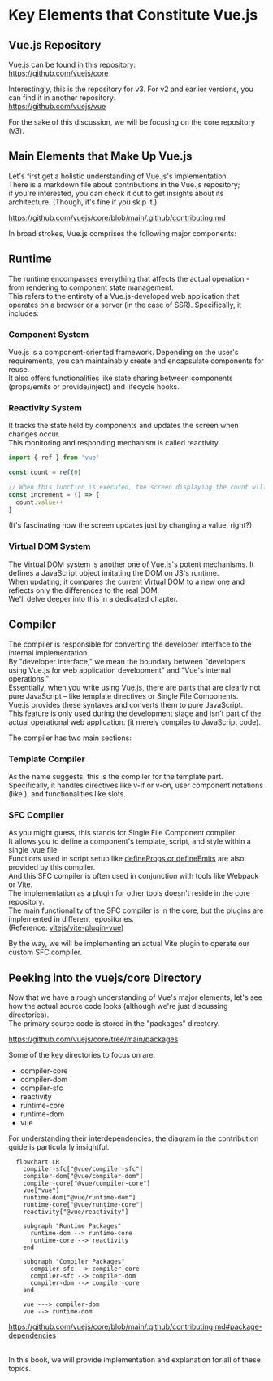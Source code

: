 # Key Elements that Constitute Vue.js

## Vue.js Repository

Vue.js can be found in this repository:  
https://github.com/vuejs/core

Interestingly, this is the repository for v3. For v2 and earlier versions, you can find it in another repository:  
https://github.com/vuejs/vue

For the sake of this discussion, we will be focusing on the core repository (v3).

## Main Elements that Make Up Vue.js

Let's first get a holistic understanding of Vue.js's implementation. \
There is a markdown file about contributions in the Vue.js repository;  
if you're interested, you can check it out to get insights about its architecture. (Though, it's fine if you skip it.)

https://github.com/vuejs/core/blob/main/.github/contributing.md

In broad strokes, Vue.js comprises the following major components:

## Runtime

The runtime encompasses everything that affects the actual operation - from rendering to component state management. \
This refers to the entirety of a Vue.js-developed web application that operates on a browser or a server (in the case of SSR). Specifically, it includes:

### Component System

Vue.js is a component-oriented framework. Depending on the user's requirements, you can maintainably create and encapsulate components for reuse.\
It also offers functionalities like state sharing between components (props/emits or provide/inject) and lifecycle hooks.

### Reactivity System

It tracks the state held by components and updates the screen when changes occur. \
This monitoring and responding mechanism is called reactivity.

```ts
import { ref } from 'vue'

const count = ref(0)

// When this function is executed, the screen displaying the count will also update
const increment = () => {
  count.value++
}
```

(It's fascinating how the screen updates just by changing a value, right?)

### Virtual DOM System

The Virtual DOM system is another one of Vue.js's potent mechanisms. It defines a JavaScript object imitating the DOM on JS's runtime. \
When updating, it compares the current Virtual DOM to a new one and reflects only the differences to the real DOM. \
We'll delve deeper into this in a dedicated chapter.

## Compiler

The compiler is responsible for converting the developer interface to the internal implementation.\
By "developer interface," we mean the boundary between "developers using Vue.js for web application development" and "Vue's internal operations."\
Essentially, when you write using Vue.js, there are parts that are clearly not pure JavaScript – like template directives or Single File Components. \
Vue.js provides these syntaxes and converts them to pure JavaScript.\
This feature is only used during the development stage and isn't part of the actual operational web application.
\(it merely compiles to JavaScript code).

The compiler has two main sections:

### Template Compiler

As the name suggests, this is the compiler for the template part. \
Specifically, it handles directives like v-if or v-on, user component notations (like <Counter />), and functionalities like slots.

### SFC Compiler

As you might guess, this stands for Single File Component compiler.\
It allows you to define a component's template, script, and style within a single .vue file.\
Functions used in script setup like [defineProps or defineEmits](https://vuejs.org/api/sfc-script-setup#defineprops-defineemits) are also provided by this compiler. \
And this SFC compiler is often used in conjunction with tools like Webpack or Vite.\
The implementation as a plugin for other tools doesn't reside in the core repository.\
The main functionality of the SFC compiler is in the core, but the plugins are implemented in different repositories.\
(Reference: [vitejs/vite-plugin-vue](https://github.com/vitejs/vite-plugin-vue))

By the way, we will be implementing an actual Vite plugin to operate our custom SFC compiler.

## Peeking into the vuejs/core Directory

Now that we have a rough understanding of Vue's major elements, let's see how the actual source code looks (although we're just discussing directories). \
The primary source code is stored in the "packages" directory.

https://github.com/vuejs/core/tree/main/packages

Some of the key directories to focus on are:

- compiler-core
- compiler-dom
- compiler-sfc
- reactivity
- runtime-core
- runtime-dom
- vue

For understanding their interdependencies, the diagram in the contribution guide is particularly insightful.

```mermaid
  flowchart LR
    compiler-sfc["@vue/compiler-sfc"]
    compiler-dom["@vue/compiler-dom"]
    compiler-core["@vue/compiler-core"]
    vue["vue"]
    runtime-dom["@vue/runtime-dom"]
    runtime-core["@vue/runtime-core"]
    reactivity["@vue/reactivity"]

    subgraph "Runtime Packages"
      runtime-dom --> runtime-core
      runtime-core --> reactivity
    end

    subgraph "Compiler Packages"
      compiler-sfc --> compiler-core
      compiler-sfc --> compiler-dom
      compiler-dom --> compiler-core
    end

    vue ---> compiler-dom
    vue --> runtime-dom

```

https://github.com/vuejs/core/blob/main/.github/contributing.md#package-dependencies

<br/>
In this book, we will provide implementation and explanation for all of these topics.
